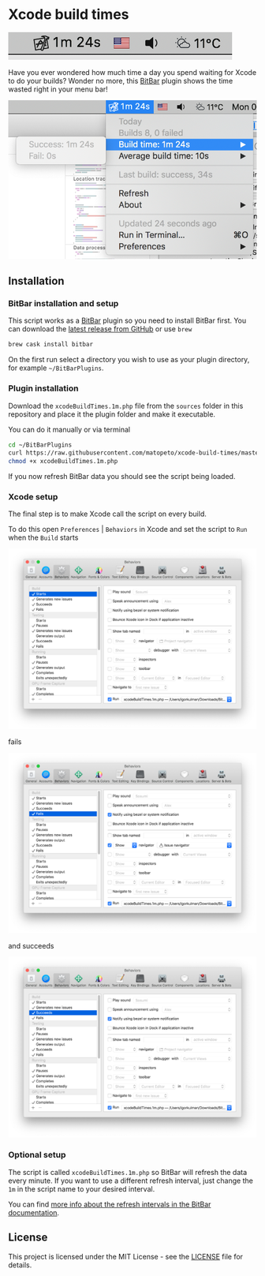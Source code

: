 # Xcode build times

![](screenshots/menubar.png)

Have you ever wondered how much time a day you spend waiting for Xcode to do your builds? Wonder no more, this [BitBar](https://getbitbar.com/) plugin shows the time wasted right in your menu bar!

![](screenshots/menubar-extended.png)

## Installation

### BitBar installation and setup

This script works as a [BitBar](https://getbitbar.com/) plugin so you need to install BitBar first. You can download the [latest release from GitHub](https://github.com/matryer/bitbar/releases/latest) or use `brew`

```bash
brew cask install bitbar
```

On the first run select a directory you wish to use as your plugin directory, for example `~/BitBarPlugins`.

### Plugin installation

Download the `xcodeBuildTimes.1m.php` file from the `sources` folder in this repository and place it the plugin folder and make it executable.

You can do it manually or via terminal

```bash
cd ~/BitBarPlugins
curl https://raw.githubusercontent.com/matopeto/xcode-build-times/master/sources/xcodeBuildTimes.1m.php --output xcodeBuildTimes.1m.php
chmod +x xcodeBuildTimes.1m.php
```

If you now refresh BitBar data you should see the script being loaded.

### Xcode setup

The final step is to make Xcode call the script on every build. 

To do this open `Preferences` | `Behaviors` in Xcode and set the script to `Run` when the `Build` starts

![](screenshots/xcode-start.png)

fails

![](screenshots/xcode-fail.png)

and succeeds

![](screenshots/xcode-finish.png)

### Optional setup

The script is called `xcodeBuildTimes.1m.php` so BitBar will refresh the data every minute. If you want to use a different refresh interval, just change the `1m` in the script name to your desired interval. 

You can find [more info about the refresh intervals in the BitBar documentation](https://github.com/matryer/bitbar#configure-the-refresh-time).

## License

This project is licensed under the MIT License - see the [LICENSE](LICENSE) file for details.
